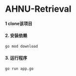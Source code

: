 ﻿# AHNU-Retrieval

#### 1 clone该项目
#### 2. 安装依赖
``` bash
go mod download
```
#### 3. 运行程序
``` bash
go run app.go
```
